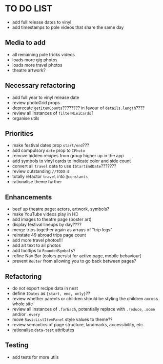 # TO DO LIST

- add full release dates to vinyl
- add timestamps to pole videos that share the same day

## Media to add

- all remaining pole tricks videos
- loads more gig photos
- loads more travel photos
- theatre artwork?

## Necessary refactoring

- add full year to vinyl release date
- review photoGrid props
- deprecate `getItemCounts`???????? in favour of `details.length`????
- review all instances of `filterMiniCards`?
- organise utils

## Priorities

- make festival dates prop `start/end`???
- add compulsory `date` prop to `IPhoto`
- remove hidden recipes from group higher up in the app
- add symbols to vinyl cards to indicate color and side count
- convert all `travel` data to use `IStartEndDate`???????
- review outstanding `//TODO:`s
- totally refactor `travel` into `@constants`
- rationalise theme further

## Enhancements

- beef up theatre page: actors, artwork, symbols?
- make YouTube videos play in HD
- add images to theatre page (poster art)
- display festival lineups by day????
- merge trips together again as arrays of "trip legs"
- reinstate 49 abroad trips page count
- add more travel photos!!!
- add alt text to all photos
- add tooltips to `RoundedSymbol`s?
- refine Nav Bar (colors persist for active page, mobile behaviour)
- prevent `Router` from allowing you to go back between pages?

## Refactoring

- do not export recipe data in nest
- define `IDates` as `{start, end, only}`??
- review whether parents or children should be styling the children across whole site
- review all instances of `.forEach`, potentially replace with `.reduce`, `.some` and/or `.every`
- move `BasicListItemPanel` style values to theme??
- review semantics of page structure, landmarks, accessibility, etc.
- rationalise `data-test` attributes

## Testing

- add tests for more utils
